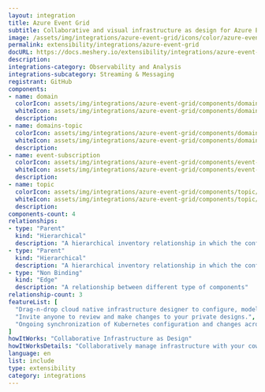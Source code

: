 ```yaml
---
layout: integration
title: Azure Event Grid
subtitle: Collaborative and visual infrastructure as design for Azure Event Grid
image: /assets/img/integrations/azure-event-grid/icons/color/azure-event-grid-color.svg
permalink: extensibility/integrations/azure-event-grid
docURL: https://docs.meshery.io/extensibility/integrations/azure-event-grid
description: 
integrations-category: Observability and Analysis
integrations-subcategory: Streaming & Messaging
registrant: GitHub
components: 
- name: domain
  colorIcon: assets/img/integrations/azure-event-grid/components/domain/icons/color/domain-color.svg
  whiteIcon: assets/img/integrations/azure-event-grid/components/domain/icons/white/domain-white.svg
  description: 
- name: domains-topic
  colorIcon: assets/img/integrations/azure-event-grid/components/domains-topic/icons/color/domains-topic-color.svg
  whiteIcon: assets/img/integrations/azure-event-grid/components/domains-topic/icons/white/domains-topic-white.svg
  description: 
- name: event-subscription
  colorIcon: assets/img/integrations/azure-event-grid/components/event-subscription/icons/color/event-subscription-color.svg
  whiteIcon: assets/img/integrations/azure-event-grid/components/event-subscription/icons/white/event-subscription-white.svg
  description: 
- name: topic
  colorIcon: assets/img/integrations/azure-event-grid/components/topic/icons/color/topic-color.svg
  whiteIcon: assets/img/integrations/azure-event-grid/components/topic/icons/white/topic-white.svg
  description: 
components-count: 4
relationships: 
- type: "Parent"
  kind: "Hierarchical"
  description: "A hierarchical inventory relationship in which the configuration of (parent component) is patched with the configuration of (child component). "
- type: "Parent"
  kind: "Hierarchical"
  description: "A hierarchical inventory relationship in which the configuration of (parent component) is patched with the configuration of (child component). "
- type: "Non Binding"
  kind: "Edge"
  description: "A relationship between different type of components"
relationship-count: 3
featureList: [
  "Drag-n-drop cloud native infrastructure designer to configure, model, and deploy your workloads.",
  "Invite anyone to review and make changes to your private designs.",
  "Ongoing synchronization of Kubernetes configuration and changes across any number of clusters."
]
howItWorks: "Collaborative Infrastructure as Design"
howItWorksDetails: "Collaboratively manage infrastructure with your coworkers synchronously sharing the same designs."
language: en
list: include
type: extensibility
category: integrations
---
```

